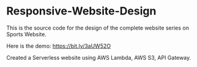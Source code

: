 # Responsive-Website-Design
This is the source code for the design of the complete website series on Sports Website.

Here is the demo: https://bit.ly/3aUW52O

Created a Serverless website using AWS Lambda, AWS S3, API Gateway.
